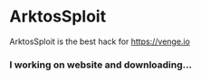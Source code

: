 # ArktosSploit
ArktosSploit is the best hack for https://venge.io 
### I working on website and downloading...
